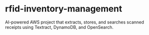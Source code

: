 # rfid-inventory-management
AI-powered AWS project that extracts, stores, and searches scanned receipts using Textract, DynamoDB, and OpenSearch.
